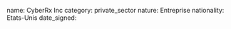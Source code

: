 name: CyberRx Inc
category: private_sector
nature:  Entreprise
nationality: Etats-Unis
date_signed:
    
